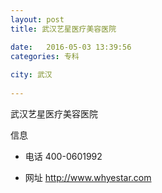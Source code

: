 ```yaml
--- 
layout: post 
title: 武汉艺星医疗美容医院

date:   2016-05-03 13:39:56 
categories: 专科
  
city: 武汉
  
--- 
```

   
武汉艺星医疗美容医院

信息
 - 电话 400-0601992

 - 网址 http://www.whyestar.com


